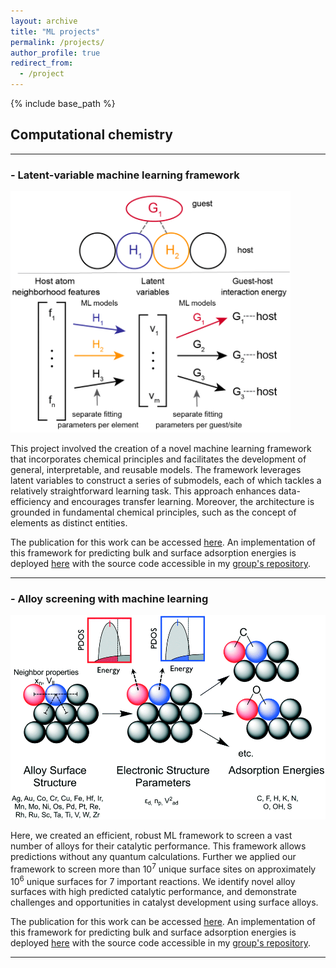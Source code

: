 ```yaml
---
layout: archive
title: "ML projects"
permalink: /projects/
author_profile: true
redirect_from:
  - /project
---
```


{% include base_path %}

## Computational chemistry
---
### - Latent-variable machine learning framework

![title](/images/latent_variable_2.png)


This project involved the creation of a novel machine learning framework that incorporates chemical principles and facilitates the development of general, interpretable, and reusable models. The framework leverages latent variables to construct a series of submodels, each of which tackles a relatively straightforward learning task. This approach enhances data-efficiency and encourages transfer learning. Moreover, the architecture is grounded in fundamental chemical principles, such as the concept of elements as distinct entities.

The publication for this work can be accessed [here]().
An implementation of this framework for predicting bulk and surface adsorption energies is deployed [here]() with the source code accessible in my [group's repository](https://bitbucket.org/mmmontemore/surfep/src/master/).

---
### - Alloy screening with machine learning

![title](/images/gen_screen_2.png)


Here, we created an efficient, robust ML framework to screen a vast number of alloys for their catalytic performance. This framework allows predictions without any quantum calculations. Further we applied our framework to screen more than 10<sup>7</sup> unique surface sites on approximately 10<sup>6</sup> unique surfaces for 7 important reactions. We identify novel alloy surfaces with high predicted catalytic performance, and demonstrate challenges and opportunities in catalyst development using surface alloys.

The publication for this work can be accessed [here](https://pubs.rsc.org/en/content/articlelanding/2020/CY/D0CY00682C).
An implementation of this framework for predicting bulk and surface adsorption energies is deployed [here]() with the source code accessible in my [group's repository](https://bitbucket.org/mmmontemore/surfep/src/master/).

---